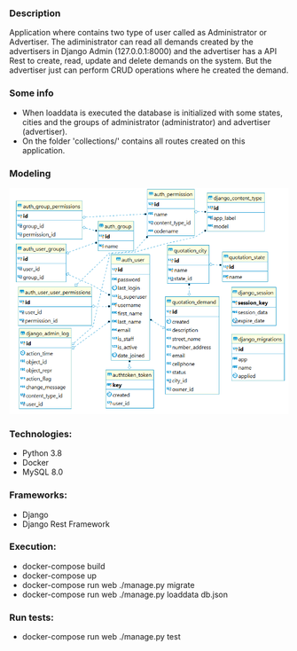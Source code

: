 ### Description
Application where contains two type of user called as Administrator or Advertiser. The adiministrator
can read all demands created by the advertisers in Django Admin (127.0.0.1:8000) and the advertiser has 
a API Rest to create, read, update and delete demands on the system. But the advertiser just can perform
CRUD operations where he created the demand.

### Some info
* When loaddata is executed the database is initialized with some states, cities and the groups of administrator (administrator) and advertiser (advertiser).
* On the folder 'collections/' contains all routes created on this application.

### Modeling
![Modeling of data](modeling.png)

### Technologies:
* Python 3.8
* Docker
* MySQL 8.0

### Frameworks:  
* Django
* Django Rest Framework

### Execution:  
* docker-compose build
* docker-compose up
* docker-compose run web ./manage.py migrate
* docker-compose run web ./manage.py loaddata db.json

### Run tests:
* docker-compose run web ./manage.py test